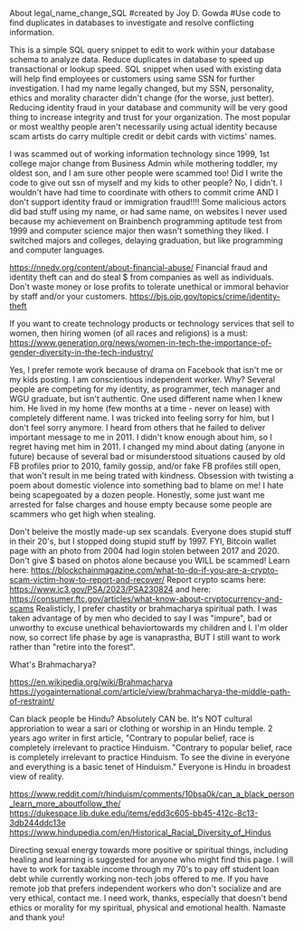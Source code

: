 About legal_name_change_SQL
#created by Joy D. Gowda
#Use code to find duplicates in databases to investigate and resolve conflicting information.

This is a simple SQL query snippet to edit to work within your database schema to analyze data.
Reduce duplicates in database to speed up transactional or lookup speed.
SQL snippet when used with existing data will help find employees or customers using same SSN for further investigation.
I had my name legally changed, but my SSN, personality, ethics and morality character didn't change (for the worse, just better).
Reducing identity fraud in your database and community will be very good thing to increase integrity and trust for your organization.
The most popular or most wealthy people aren't necessarily using actual identity because scam artists do carry multiple credit or debit cards with victims' names.

I was scammed out of working information technology since 1999, 1st college major change from Business Admin while mothering toddler, my oldest son, and I am sure other people were scammed too!
Did I write the code to give out ssn of myself and my kids to other people? No, I didn't. I wouldn't have had time to coordinate with others to commit crime AND I don't support identity fraud or immigration fraud!!!! Some malicious actors did bad stuff using my name, or had same name, on websites I never used because my achievement on Brainbench programming aptitude test from 1999 and computer science major then wasn't something they liked. I switched majors and colleges, delaying graduation, but like programming and computer languages.

https://nnedv.org/content/about-financial-abuse/
Financial fraud and identity theft can and do steal $ from companies as well as individuals. Don't waste money or lose profits to tolerate unethical or immoral behavior by staff and/or your customers.
https://bjs.ojp.gov/topics/crime/identity-theft

If you want to create technology products or technology services that sell to women, then hiring women (of all races and religions) is a must:
https://www.generation.org/news/women-in-tech-the-importance-of-gender-diversity-in-the-tech-industry/

Yes, I prefer remote work because of drama on Facebook that isn't me or my kids posting. I am conscientious independent worker. Why? Several people are competing for my identity, as programmer, tech manager and WGU graduate, but isn't authentic. One used different name when I knew him. He lived in my home (few months at a time - never on lease) with completely different name. I was tricked into feeling sorry for him, but I don't feel sorry anymore. I heard from others that he failed to deliver important message to me in 2011. I didn't know enough about him, so I regret having met him in 2011. I changed my mind about dating (anyone in future) because of several bad or misunderstood situations caused by old FB profiles prior to 2010, family gossip, and/or fake FB profiles still open, that won't result in me being trated with kindness. Obsession with twisting a poem about domestic violence into something bad to blame on me! I hate being scapegoated by a dozen people. Honestly, some just want me arrested for false charges and house empty because some people are scammers who get high when stealing.  

Don't beleive the mostly made-up sex scandals. Everyone does stupid stuff in their 20's, but I stopped doing stupid stuff by 1997. FYI, Bitcoin wallet page with an photo from 2004 had login stolen between 2017 and 2020. Don't give $ based on photos alone because you WILL be scammed! Learn here: https://blockchainmagazine.com/what-to-do-if-you-are-a-crypto-scam-victim-how-to-report-and-recover/
Report crypto scams here: https://www.ic3.gov/PSA/2023/PSA230824 and here: https://consumer.ftc.gov/articles/what-know-about-cryptocurrency-and-scams
Realisticly, I prefer chastity or brahmacharya spiritual path. I was taken advantage of by men who decided to say I was "impure", bad or unworthy to excuse unethical behaviortowards my children and I. I'm older now, so correct life phase by age is vanaprastha, BUT I still want to work rather than "retire into the forest". 

What's Brahmacharya?

https://en.wikipedia.org/wiki/Brahmacharya
https://yogainternational.com/article/view/brahmacharya-the-middle-path-of-restraint/

Can black people be Hindu? Absolutely CAN be. It's NOT cultural approriation to wear a sari or clothing or worship in an Hindu temple. 2 years ago writer in first article, "Contrary to popular belief, race is completely irrelevant to practice Hinduism. "Contrary to popular belief, race is completely irrelevant to practice Hinduism. To see the divine in everyone and everything is a basic tenet of Hinduism." Everyone is Hindu in broadest view of reality.

https://www.reddit.com/r/hinduism/comments/10bsa0k/can_a_black_person_learn_more_aboutfollow_the/
https://dukespace.lib.duke.edu/items/edd3c605-bb45-412c-8c13-3db244ddc13e
https://www.hindupedia.com/en/Historical_Racial_Diversity_of_Hindus

Directing sexual energy towards more positive or spiritual things, including healing and learning is suggested for anyone who might find this page. I will have to work for taxable income through my 70's to pay off student loan debt while currently working non-tech jobs offered to me.
If you have remote job that prefers independent workers who don't socialize and are very ethical, contact me. I need work, thanks, especially that doesn't bend ethics or morality for my spiritual, physical and emotional health. 
Namaste and thank you!
